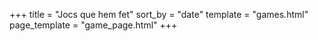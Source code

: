 +++
title = "Jocs que hem fet"
sort_by = "date"
template = "games.html"
page_template = "game_page.html"
+++